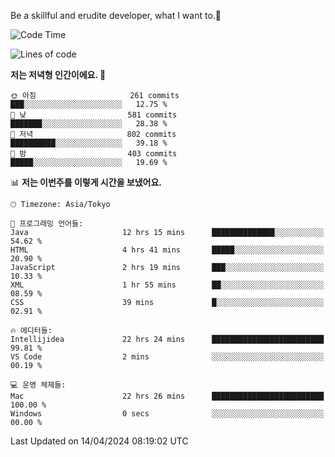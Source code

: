 Be a skillful and erudite developer, what I want to.👶

<!--START_SECTION:waka-->
![Code Time](http://img.shields.io/badge/Code%20Time-694%20hrs%2038%20mins-blue)

![Lines of code](https://img.shields.io/badge/%EC%A0%80%EB%8A%94%20%EC%97%AC%ED%83%9C%EA%B9%8C%EC%A7%80%20-1.2%20million%20%EC%A4%84%EC%9D%98%20%EC%BD%94%EB%93%9C%EB%A5%BC%20%EC%9E%91%EC%84%B1%ED%96%88%EC%96%B4%EC%9A%94.-blue)

**저는 저녁형 인간이에요. 🦉** 

```text
🌞 아침                     261 commits         ███░░░░░░░░░░░░░░░░░░░░░░   12.75 % 
🌆 낮　                     581 commits         ███████░░░░░░░░░░░░░░░░░░   28.38 % 
🌃 저녁                     802 commits         ██████████░░░░░░░░░░░░░░░   39.18 % 
🌙 밤　                     403 commits         █████░░░░░░░░░░░░░░░░░░░░   19.69 % 
```


📊 **저는 이번주를 이렇게 시간을 보냈어요.** 

```text
🕑︎ Timezone: Asia/Tokyo

💬 프로그래밍 언어들: 
Java                     12 hrs 15 mins      ██████████████░░░░░░░░░░░   54.62 % 
HTML                     4 hrs 41 mins       █████░░░░░░░░░░░░░░░░░░░░   20.90 % 
JavaScript               2 hrs 19 mins       ███░░░░░░░░░░░░░░░░░░░░░░   10.33 % 
XML                      1 hr 55 mins        ██░░░░░░░░░░░░░░░░░░░░░░░   08.59 % 
CSS                      39 mins             █░░░░░░░░░░░░░░░░░░░░░░░░   02.91 % 

🔥 에디터들: 
Intellijidea             22 hrs 24 mins      █████████████████████████   99.81 % 
VS Code                  2 mins              ░░░░░░░░░░░░░░░░░░░░░░░░░   00.19 % 

💻 운영 체제들: 
Mac                      22 hrs 26 mins      █████████████████████████   100.00 % 
Windows                  0 secs              ░░░░░░░░░░░░░░░░░░░░░░░░░   00.00 % 
```


 Last Updated on 14/04/2024 08:19:02 UTC
<!--END_SECTION:waka-->
